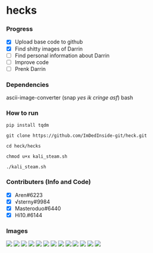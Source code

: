# hecks

### Progress

- [x] Upload base code to github
- [x] Find shitty images of Darrin
- [ ] Find personal information about Darrin
- [ ] Improve code
- [ ] Prenk Darrin

### Dependencies

ascii-image-converter (snap *yes ik cringe asf*)
bash

### How to run

```
pip install tqdm
```
```
git clone https://github.com/ImDedInside-git/heck.git
```
```
cd heck/hecks
```
```
chmod u+x kali_steam.sh
```
```
./kali_steam.sh 
```

### Contributers (Info and Code)

- [x] Aren#6223
- [x] √sterny#9984
- [x] Masteroduo#6440
- [x] Hi10.#6144

### Images

![](https://cdn.discordapp.com/attachments/894518604320604180/894518637703073792/unknown.png)
![](https://cdn.discordapp.com/attachments/894518604320604180/894518721522040862/unknown.png)
![](https://cdn.discordapp.com/attachments/894518604320604180/894520482215387186/unknown.png)
![](https://cdn.discordapp.com/attachments/894518604320604180/894521004158746644/unknown.png)
![](https://cdn.discordapp.com/attachments/894518604320604180/894521345348599828/unknown.png)
![](https://cdn.discordapp.com/attachments/894518604320604180/894521903694372914/lodu.png)
![](https://cdn.discordapp.com/attachments/894518604320604180/894522798955974666/unknown.png)
![](https://cdn.discordapp.com/attachments/894518604320604180/894536075761057842/1001112_1386135871612261_989996753_n.jpg)
![](https://cdn.discordapp.com/attachments/894518604320604180/894536078336360479/105347287_3196447487247748_5636579905055166686_n.jpg)
![](https://cdn.discordapp.com/attachments/894518604320604180/894536080190222346/1148887_1386136854945496_1159583480_n.jpg)
![](https://cdn.discordapp.com/attachments/894518604320604180/894536088000012328/12375238_1930777203814789_8799030557937818103_o.jpg)
![](https://cdn.discordapp.com/attachments/894518604320604180/894536090193625168/70297605_2892681054291061_5357013249743126528_n.jpg)
![](https://cdn.discordapp.com/attachments/894518604320604180/894536091389009930/79824150_2997273583831807_2445374402032828416_n.jpg)
